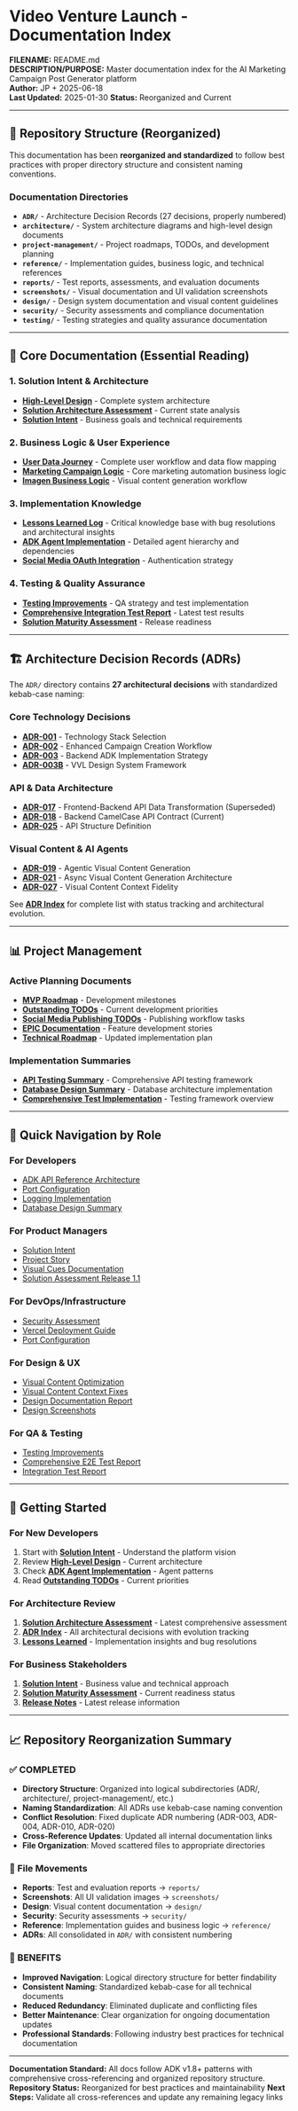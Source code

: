 # Video Venture Launch - Documentation Index

**FILENAME:** README.md  
**DESCRIPTION/PURPOSE:** Master documentation index for the AI Marketing Campaign Post Generator platform  
**Author:** JP + 2025-06-18  
**Last Updated:** 2025-01-30
**Status:** Reorganized and Current

---

## 📁 Repository Structure (Reorganized)

This documentation has been **reorganized and standardized** to follow best practices with proper directory structure and consistent naming conventions.

### **Documentation Directories**
- **`ADR/`** - Architecture Decision Records (27 decisions, properly numbered)
- **`architecture/`** - System architecture diagrams and high-level design documents  
- **`project-management/`** - Project roadmaps, TODOs, and development planning
- **`reference/`** - Implementation guides, business logic, and technical references
- **`reports/`** - Test reports, assessments, and evaluation documents
- **`screenshots/`** - Visual documentation and UI validation screenshots
- **`design/`** - Design system documentation and visual content guidelines
- **`security/`** - Security assessments and compliance documentation
- **`testing/`** - Testing strategies and quality assurance documentation

---

## 🎯 **Core Documentation (Essential Reading)**

### **1. Solution Intent & Architecture**
- **[High-Level Design](./architecture/high-level-design.md)** - Complete system architecture
- **[Solution Architecture Assessment](./architecture/SOLUTION-ARCHITECTURE-ASSESSMENT.md)** - Current state analysis
- **[Solution Intent](./reference/SOLUTION-INTENT.md)** - Business goals and technical requirements

### **2. Business Logic & User Experience**
- **[User Data Journey](./reference/USER-DATA-JOURNEY.md)** - Complete user workflow and data flow mapping
- **[Marketing Campaign Logic](./reference/MarketingCampaignLogic.md)** - Core marketing automation business logic
- **[Imagen Business Logic](./reference/ImagenBusinessLogic.md)** - Visual content generation workflow

### **3. Implementation Knowledge**
- **[Lessons Learned Log](./project-management/lessons-learned.md)** - Critical knowledge base with bug resolutions and architectural insights
- **[ADK Agent Implementation](./reference/ADK-AGENT-ROLES-DEPENDENCIES.md)** - Detailed agent hierarchy and dependencies
- **[Social Media OAuth Integration](./reference/SOCIAL-MEDIA-OAUTH-IMPLEMENTATION.md)** - Authentication strategy

### **4. Testing & Quality Assurance**
- **[Testing Improvements](./testing/TESTING-IMPROVEMENTS.md)** - QA strategy and test implementation
- **[Comprehensive Integration Test Report](./reports/COMPREHENSIVE_INTEGRATION_TEST_REPORT.md)** - Latest test results
- **[Solution Maturity Assessment](./project-management/SOLUTION-MATURITY-ASSESSMENT-UPDATED.md)** - Release readiness

---

## 🏗️ **Architecture Decision Records (ADRs)**

The `ADR/` directory contains **27 architectural decisions** with standardized kebab-case naming:

### **Core Technology Decisions**
- **[ADR-001](./ADR/ADR-001-technology-stack.md)** - Technology Stack Selection
- **[ADR-002](./ADR/ADR-002-enhanced-campaign-creation.md)** - Enhanced Campaign Creation Workflow
- **[ADR-003](./ADR/ADR-003-backend-adk-implementation.md)** - Backend ADK Implementation Strategy
- **[ADR-003B](./ADR/ADR-003-vvl-design-system-framework.md)** - VVL Design System Framework

### **API & Data Architecture**
- **[ADR-017](./ADR/ADR-017-frontend-backend-api-data-transformation-strategy.md)** - Frontend-Backend API Data Transformation (Superseded)
- **[ADR-018](./ADR/ADR-018-backend-camelcase-api-contract.md)** - Backend CamelCase API Contract (Current)
- **[ADR-025](./ADR/ADR-025-api-structure-definition.md)** - API Structure Definition

### **Visual Content & AI Agents**
- **[ADR-019](./ADR/ADR-019-agentic-visual-content-generation.md)** - Agentic Visual Content Generation
- **[ADR-021](./ADR/ADR-021-async-visual-content-generation-architecture.md)** - Async Visual Content Generation Architecture
- **[ADR-027](./ADR/ADR-027-visual-content-context-fidelity.md)** - Visual Content Context Fidelity

See **[ADR Index](./ADR/README.md)** for complete list with status tracking and architectural evolution.

---

## 📊 **Project Management**

### **Active Planning Documents**
- **[MVP Roadmap](./project-management/MVP-ROADMAP.md)** - Development milestones
- **[Outstanding TODOs](./project-management/TODO-MVP-OUTSTANDING.md)** - Current development priorities
- **[Social Media Publishing TODOs](./project-management/TODO-SOCIAL-MEDIA-PUBLISHING.md)** - Publishing workflow tasks
- **[EPIC Documentation](./project-management/EPIC.md)** - Feature development stories
- **[Technical Roadmap](./project-management/updated-technical-roadmap.md)** - Updated implementation plan

### **Implementation Summaries**
- **[API Testing Summary](./project-management/API-TESTING-SUMMARY.md)** - Comprehensive API testing framework
- **[Database Design Summary](./project-management/DATABASE-DESIGN-SUMMARY.md)** - Database architecture implementation
- **[Comprehensive Test Implementation](./project-management/COMPREHENSIVE-TEST-IMPLEMENTATION-SUMMARY.md)** - Testing framework overview

---

## 🔗 **Quick Navigation by Role**

### **For Developers**
- [ADK API Reference Architecture](./architecture/ADK-API-REFERENCE-ARCHITECTURE.md)
- [Port Configuration](./architecture/PORT-CONFIGURATION.md)
- [Logging Implementation](./reference/LOGGING-IMPLEMENTATION.md)
- [Database Design Summary](./project-management/DATABASE-DESIGN-SUMMARY.md)

### **For Product Managers**
- [Solution Intent](./reference/SOLUTION-INTENT.md)
- [Project Story](./reference/ProjectStory.md)
- [Visual Cues Documentation](./project-management/Visual-Cues.md)
- [Solution Assessment Release 1.1](./reports/SOLUTION-ASSESSMENT-RELEASE-1.1.md)

### **For DevOps/Infrastructure**
- [Security Assessment](./security/SECURITY_ASSESSMENT.md)
- [Vercel Deployment Guide](./reference/vercel.md)
- [Port Configuration](./architecture/PORT-CONFIGURATION.md)

### **For Design & UX**
- [Visual Content Optimization](./design/VISUAL-CONTENT-OPTIMIZATION.md)
- [Visual Content Context Fixes](./design/VISUAL_CONTENT_CONTEXT_FIXES.md)
- [Design Documentation Report](./reports/DESIGN_DOCUMENTATION_REPORT.md)
- [Design Screenshots](./design/design_documentation_screenshots/)

### **For QA & Testing**
- [Testing Improvements](./testing/TESTING-IMPROVEMENTS.md)
- [Comprehensive E2E Test Report](./reports/COMPREHENSIVE-E2E-TEST-REPORT.md)
- [Integration Test Report](./reports/COMPREHENSIVE_INTEGRATION_TEST_REPORT.md)

---

## 🚀 **Getting Started**

### **For New Developers**
1. Start with **[Solution Intent](./reference/SOLUTION-INTENT.md)** - Understand the platform vision
2. Review **[High-Level Design](./architecture/high-level-design.md)** - Current architecture
3. Check **[ADK Agent Implementation](./reference/ADK-AGENT-ROLES-DEPENDENCIES.md)** - Agent patterns
4. Read **[Outstanding TODOs](./project-management/TODO-MVP-OUTSTANDING.md)** - Current priorities

### **For Architecture Review**
1. **[Solution Architecture Assessment](./architecture/SOLUTION-ARCHITECTURE-ASSESSMENT.md)** - Latest comprehensive assessment
2. **[ADR Index](./ADR/README.md)** - All architectural decisions with evolution tracking
3. **[Lessons Learned](./project-management/lessons-learned.md)** - Implementation insights and bug resolutions

### **For Business Stakeholders**
1. **[Solution Intent](./reference/SOLUTION-INTENT.md)** - Business value and technical approach
2. **[Solution Maturity Assessment](./project-management/SOLUTION-MATURITY-ASSESSMENT-UPDATED.md)** - Current readiness status
3. **[Release Notes](./reference/RELEASE-NOTES-v1.0.0-beta.1.md)** - Latest release information

---

## 📈 **Repository Reorganization Summary**

### **✅ COMPLETED**
- **Directory Structure**: Organized into logical subdirectories (ADR/, architecture/, project-management/, etc.)
- **Naming Standardization**: All ADRs use kebab-case naming convention
- **Conflict Resolution**: Fixed duplicate ADR numbering (ADR-003, ADR-004, ADR-010, ADR-020)
- **Cross-Reference Updates**: Updated all internal documentation links
- **File Organization**: Moved scattered files to appropriate directories

### **📂 File Movements**
- **Reports**: Test and evaluation reports → `reports/`
- **Screenshots**: All UI validation images → `screenshots/`
- **Design**: Visual content documentation → `design/`
- **Security**: Security assessments → `security/`
- **Reference**: Implementation guides and business logic → `reference/`
- **ADRs**: All consolidated in `ADR/` with consistent numbering

### **🎯 BENEFITS**
- **Improved Navigation**: Logical directory structure for better findability
- **Consistent Naming**: Standardized kebab-case for all technical documents
- **Reduced Redundancy**: Eliminated duplicate and conflicting files
- **Better Maintenance**: Clear organization for ongoing documentation updates
- **Professional Standards**: Following industry best practices for technical documentation

---

**Documentation Standard:** All docs follow ADK v1.8+ patterns with comprehensive cross-referencing and organized repository structure.
**Repository Status:** Reorganized for best practices and maintainability
**Next Steps:** Validate all cross-references and update any remaining legacy links